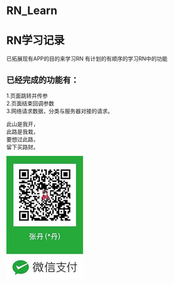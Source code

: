 # RN_Learn
# RN学习记录

已拓展现有APP的目的来学习RN
有计划的有顺序的学习RN中的功能

## 已经完成的功能有：<br>
1.页面跳转并传参<br>
2.页面结束回调参数<br>
3.网络请求数据，分类与服务器对接的请求。<br>






此山是我开，<br>此路是我栽，<br>要想过此路，<br>留下买路财。


![望鼓励](https://github.com/zhangdan183/ES6/blob/master/File/WechatIMG17.jpeg)
